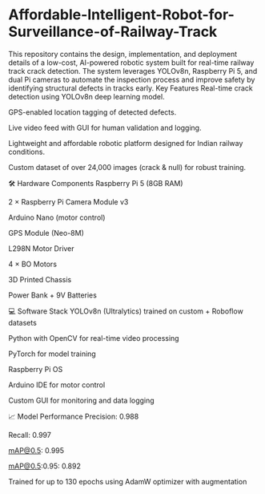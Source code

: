 # Affordable-Intelligent-Robot-for-Surveillance-of-Railway-Track
This repository contains the design, implementation, and deployment details of a low-cost, AI-powered robotic system built for real-time railway track crack detection. The system leverages YOLOv8n, Raspberry Pi 5, and dual Pi cameras to automate the inspection process and improve safety by identifying structural defects in tracks early.
Key Features
Real-time crack detection using YOLOv8n deep learning model.

GPS-enabled location tagging of detected defects.

Live video feed with GUI for human validation and logging.

Lightweight and affordable robotic platform designed for Indian railway conditions.

Custom dataset of over 24,000 images (crack & null) for robust training.

🛠 Hardware Components
Raspberry Pi 5 (8GB RAM)

2 × Raspberry Pi Camera Module v3

Arduino Nano (motor control)

GPS Module (Neo-8M)

L298N Motor Driver

4 × BO Motors

3D Printed Chassis

Power Bank + 9V Batteries

💻 Software Stack
YOLOv8n (Ultralytics) trained on custom + Roboflow datasets

Python with OpenCV for real-time video processing

PyTorch for model training

Raspberry Pi OS

Arduino IDE for motor control

Custom GUI for monitoring and data logging

📈 Model Performance
Precision: 0.988

Recall: 0.997

mAP@0.5: 0.995

mAP@0.5:0.95: 0.892

Trained for up to 130 epochs using AdamW optimizer with augmentation

